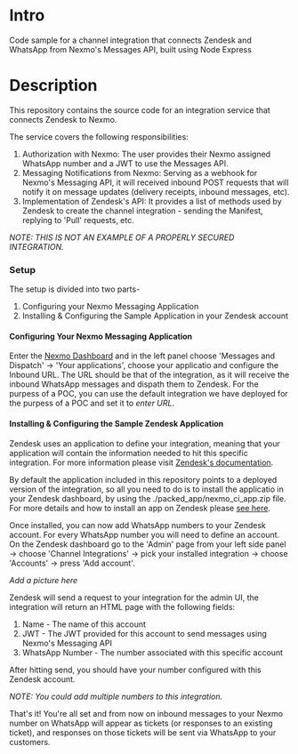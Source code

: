 # Intro 
Code sample for a channel integration that connects Zendesk and WhatsApp from Nexmo's Messages API, built using Node Express 

# Description
This repository contains the source code for an integration service that connects
Zendesk to Nexmo. 

The service covers the following responsibilities: 

1. Authorization with Nexmo: The user provides their Nexmo assigned WhatsApp number and a JWT to use the Messages API.
2. Messaging Notifications from Nexmo: Serving as a webhook for Nexmo's Messaging API, it will received inbound POST requests that will notify it on message updates (delivery receipts, inbound messages, etc).  
3. Implementation of Zendesk's API: It provides a list of methods used by Zendesk to create the channel integration - sending the Manifest, replying to 'Pull' requests, etc. 

*NOTE: THIS IS NOT AN EXAMPLE OF A PROPERLY SECURED INTEGRATION.*

### Setup 

The setup is divided into two parts- 
1. Configuring your Nexmo Messaging Application
2. Installing & Configuring the Sample Application in your Zendesk account 

#### Configuring Your Nexmo Messaging Application 

Enter the [Nexmo Dashboard](https://dashboard.nexmo.com/sign-in) and in the left panel choose 'Messages and Dispatch' -> 'Your applications', choose your applicatio and configure the Inbound URL. The URL should be that of the integration, as it will receive the inbound WhatsApp messages and dispath them to Zendesk. For the purpess of a POC, you can use the default integration we have deployed for the purpess of a POC and set it to *enter URL*. 

#### Installing & Configuring the Sample Zendesk Application 

Zendesk uses an application to define your integration, meaning that your application will contain the information needed to hit this specific integration. For more information please visit [Zendesk's documentation](https://developer.zendesk.com/apps/docs/zendesk-apps/resources).  

By default the application included in this repository points to a deployed version of the integration, so all you need to do is to install the applicatio in your Zendesk dashboard, by using the ./packed_app/nexmo_ci_app.zip file. For more details and how to install an app on Zendesk please [see here](https://develop.zendesk.com/hc/en-us/articles/360001069347-Uploading-and-installing-a-private-app). 

Once installed, you can now add WhatsApp numbers to your Zendesk account. For every WhatsApp number you will need to define an account. 
On the Zendesk dashboard go to the 'Admin' page from your left side panel -> choose 'Channel Integrations' -> pick your installed integration -> choose 'Accounts' -> press 'Add account'. 

*Add a picture here* 

Zendesk will send a request to your integration for the admin UI, the integration will return an HTML page with the following fields: 

1. Name - The name of this account 
2. JWT - The JWT provided for this account to send messages using Nexmo's Messaging API 
3. WhatsApp Number - The number associated with this specific account 

After hitting send, you should have your number configured with this Zendesk account. 

*NOTE: You could add multiple numbers to this integration.*

That's it! You're all set and from now on inbound messages to your Nexmo number on WhatsApp will appear as tickets (or responses to an existing ticket), and responses on those tickets will be sent via WhatsApp to your customers.





